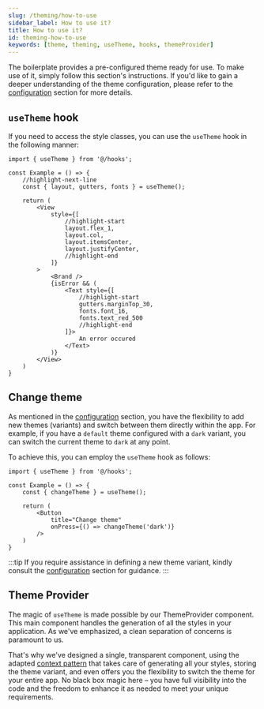 ```yaml
---
slug: /theming/how-to-use
sidebar_label: How to use it?
title: How to use it?
id: theming-how-to-use
keywords: [theme, theming, useTheme, hooks, themeProvider]
---
```


The boilerplate provides a pre-configured theme ready for use. 
To make use of it, simply follow this section's instructions. 
If you'd like to gain a deeper understanding of the theme configuration, please refer to 
the [configuration](/docs/theming/configuration) section for more details.

## `useTheme` hook

If you need to access the style classes, you can use the `useTheme` hook in the following manner:

```tsx
import { useTheme } from '@/hooks';

const Example = () => {
    //highlight-next-line
    const { layout, gutters, fonts } = useTheme();
    
    return (
        <View
            style={[
                //highlight-start
                layout.flex_1,
                layout.col,
                layout.itemsCenter,
                layout.justifyCenter,
                //highlight-end
            ]}
        >
            <Brand />
            {isError && (
                <Text style={[
                    //highlight-start
                    gutters.marginTop_30, 
                    fonts.font_16, 
                    fonts.text_red_500
                    //highlight-end
                ]}>
                    An error occured
                </Text>
            )}
        </View>
    )
}
```

## Change theme

As mentioned in the [configuration](/docs/theming/configuration) section, you have the flexibility to add new themes 
(variants) and switch between them directly within the app. For example, if you have a `default` theme configured with a
`dark` variant, you can switch the current theme to `dark` at any point.

To achieve this, you can employ the `useTheme` hook as follows:

```tsx
import { useTheme } from '@/hooks';

const Example = () => {
    const { changeTheme } = useTheme();
    
    return (
        <Button
            title="Change theme"
            onPress={() => changeTheme('dark')}
        />
    )
}
```

:::tip
If you require assistance in defining a new theme variant, kindly consult the [configuration](/docs/theming/configuration#variants) section for guidance.
:::

## Theme Provider

The magic of `useTheme` is made possible by our ThemeProvider component.
This main component handles the generation of all the styles in your application. 
As we've emphasized, a clean separation of concerns is paramount to us.

That's why we've designed a single, transparent component, using the adapted [context pattern](https://react.dev/learn/passing-data-deeply-with-context)
that takes care of generating all your styles, storing the theme variant, 
and even offers you the flexibility to switch the theme for your entire app. 
No black box magic here – you have full visibility into the code and the 
freedom to enhance it as needed to meet your unique requirements.
